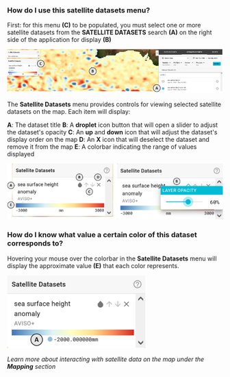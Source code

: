 ### How do I use this satellite datasets menu?

First: for this menu **(C)** to be populated, you must select one or more satellite datasets from the **SATELLITE DATASETS** search **(A)** on the right side of the application for display **(B)**

<div class="helpContainer-image left">
<img src="img/ui-satellite-datasets-fig1.png">
</div>

The **Satellite Datasets** menu provides controls for viewing selected satellite datasets on the map. Each item will display:

**A**: The dataset title
**B**: A **droplet** icon button that will open a slider to adjust the dataset's opacity
**C**: An **up** and **down** icon that will adjust the dataset's display order on the map
**D**: An **X** icon that will deselect the dataset and remove it from the map
**E**: A colorbar indicating the range of values displayed

<div class="helpContainer-image left">
<img src="img/ui-satellite-datasets-fig2.png">
</div>

### How do I know what value a certain color of this dataset corresponds to?

Hovering your mouse over the colorbar in the **Satellite Datasets** menu will display the approximate value **(E)** that each color represents.

<div class="helpContainer-image left">
<img src="img/ui-satellite-datasets-fig3.png">
</div>

_Learn more about interacting with satellite data on the map under the **Mapping** section_

